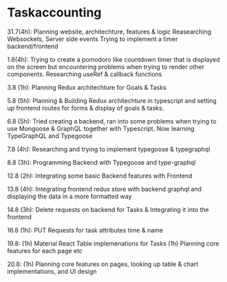 # Taskaccounting




31.7(4h): Planning website, architechture, features & logic
      Reasearching Websockets, Server side events
      Trying to implement a timer backend/frontend         
      

1.8(4h): Trying to create a pomodoro like countdown timer that is displayed on the screen
            but encountering problems when trying to render other components. Researching useRef & callback functions 

3.8 (1h): Planning Redux architechture for Goals & Tasks

5.8 (5h): Planning & Building Redux architechture in typescript and setting up frontend routes for forms & display of goals & tasks.

6.8 (5h): Tried creating a backend, ran into some problems when trying to use Mongoose & GraphQL together with Typescript. Now            learning TypeGraphQL and Typegoose

7.8 (4h): Researching and trying to implement typegoose & typegraphql

8.8 (3h): Programming Backend with Typegoose and type-graphql

12.8 (2h): Integrating some basic Backend features with Frontend

13.8 (4h): Integrating frontend redux store with backend graphql and displaying the data in a more formatted way

14.8 (3h): Delete requests on backend for Tasks & Integrating it into the frontend 

16.8 (1h): PUT Requests for task attributes time & name

19.8: 
(1h) Material React Table implemenations for Tasks
(1h) Planning core features for each page etc
      
20.8:
(1h) Planning core features on pages, looking up table & chart implementations, and UI design
      
